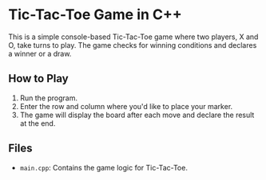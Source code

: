 
# Tic-Tac-Toe Game in C++
This is a simple console-based Tic-Tac-Toe game where two players, X and O, take turns to play. The game checks for winning conditions and declares a winner or a draw.
## How to Play
1. Run the program.
2. Enter the row and column where you'd like to place your marker.
3. The game will display the board after each move and declare the result at the end.
## Files
- `main.cpp`: Contains the game logic for Tic-Tac-Toe.
